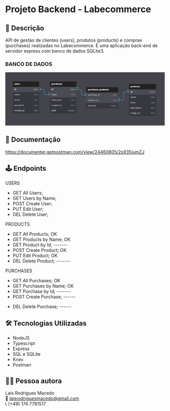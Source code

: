 # Projeto Backend - Labecommerce

## 📝 Descrição

API de gestão de clientes (users), produtos (products) e compras (purchases) realizadas no Labecommerce. É uma aplicação back-end de servidor express com banco de dados SQLite3. 

### BANCO DE DADOS

![diagramas](./src/assets/diagramas.PNG)

## 📜 Documentação

https://documenter.getpostman.com/view/24460805/2s935iumZJ

## 🕹 Endpoints

USERS
- GET All Users; 
- GET Users by Name; 
- POST Create User; 
- PUT Edit User; 
- DEL Delete User; 

PRODUCTS
- GET All Products; OK
- GET Products by Name; OK
- GET Product by Id; -------
- POST Create Product; OK
- PUT Edit Product; OK
- DEL Delete Product; -------

PURCHASES
- GET All Purchases; OK
- GET Purchases by Name; OK
- GET Purchase by Id; -------
- POST Create Purchase; ------
<!-- - PUT Edit Purchase; -->
- DEL Delete Purchase; ------

## 🛠 Tecnologias Utilizadas

- NodeJS
- Typescript
- Express
- SQL e SQLite
- Knex
- Postman

## 👩‍💻 Pessoa autora

Laís Rodrigues Macedo </br>
📧 laisrodriguesmacedo@gmail.com </br>
📞 (+49) 174 7781517